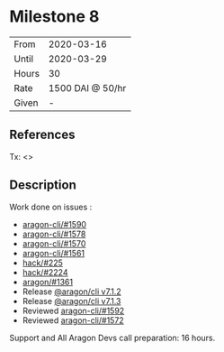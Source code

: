 # Milestone 8

|       |                  |
| ----- | ---------------- |
| From  | 2020-03-16       |
| Until | 2020-03-29       |
| Hours | 30               |
| Rate  | 1500 DAI @ 50/hr |
| Given | -                |

## References

Tx: <>

## Description

Work done on issues :
 - [aragon-cli/#1590](https://github.com/aragon/aragon-cli/pull/1590)
 - [aragon-cli/#1578](https://github.com/aragon/aragon-cli/pull/1578)
 - [aragon-cli/#1570](https://github.com/aragon/aragon-cli/pull/1570)
 - [aragon-cli/#1561](https://github.com/aragon/aragon-cli/pull/1561)
 - [hack/#225](https://github.com/aragon/hack/pull/225)
 - [hack/#2224](https://github.com/aragon/hack/pull/224)
 - [aragon/#1361](https://github.com/aragon/aragon/pull/1361)
 - Release [@aragon/cli v7.1.2](https://github.com/aragon/aragon-cli/pull/1571)
 - Release [@aragon/cli v7.1.3](https://github.com/aragon/aragon-cli/pull/1591)
 - Reviewed [aragon-cli/#1592](https://github.com/aragon/aragon-cli/pull/1592)
 - Reviewed [aragon-cli/#1572](https://github.com/aragon/aragon-cli/pull/1572)

 Support and All Aragon Devs call preparation: 16 hours.